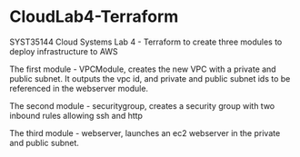 # CloudLab4-Terraform
SYST35144 Cloud Systems Lab 4 - Terraform to create three modules to deploy infrastructure to AWS

The first module - VPCModule, creates the new VPC with a private and public subnet. It outputs the vpc id, and private and public subnet ids to be referenced in the webserver module.

The second module - securitygroup, creates a security group with two inbound rules allowing ssh and http

The third module - webserver, launches an ec2 webserver in the private and public subnet.
